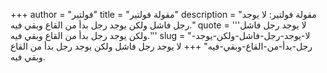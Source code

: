 +++
author = "فولتير"
title = "مقولة فولتير"
description = "مقولة فولتير: لا يوجد رجل فاشل ولكن يوجد رجل بدأ من القاع وبقي فيه."
quote = '''لا يوجد رجل فاشل ولكن يوجد رجل بدأ من القاع وبقي فيه.''' 
slug = "لا-يوجد-رجل-فاشل-ولكن-يوجد-رجل-بدأ-من-القاع-وبقي-فيه"
+++
لا يوجد رجل فاشل ولكن يوجد رجل بدأ من القاع وبقي فيه.
